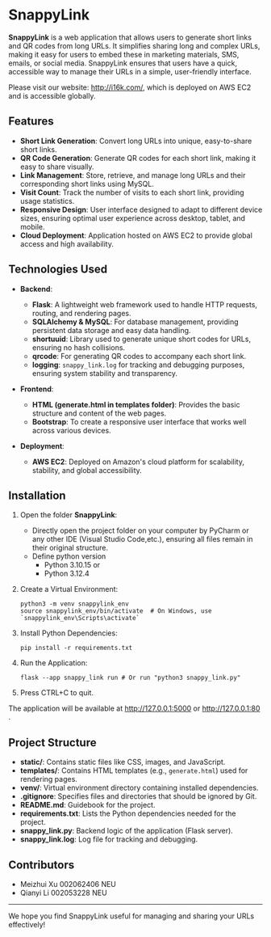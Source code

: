# SnappyLink

**SnappyLink** is a web application that allows users to generate short links and QR codes from long URLs. It simplifies sharing long and complex URLs, making it easy for users to embed these in marketing materials, SMS, emails, or social media. SnappyLink ensures that users have a quick, accessible way to manage their URLs in a simple, user-friendly interface.

Please visit our website: http://i16k.com/, which is deployed on AWS EC2 and is accessible globally.

## Features

- **Short Link Generation**: Convert long URLs into unique, easy-to-share short links.
- **QR Code Generation**: Generate QR codes for each short link, making it easy to share visually.
- **Link Management**: Store, retrieve, and manage long URLs and their corresponding short links using MySQL.
- **Visit Count**: Track the number of visits to each short link, providing usage statistics.
- **Responsive Design**: User interface designed to adapt to different device sizes, ensuring optimal user experience across desktop, tablet, and mobile.
- **Cloud Deployment**: Application hosted on AWS EC2 to provide global access and high availability.

## Technologies Used

- **Backend**:
  - **Flask**: A lightweight web framework used to handle HTTP requests, routing, and rendering pages.
  - **SQLAlchemy & MySQL**: For database management, providing persistent data storage and easy data handling.
  - **shortuuid**: Library used to generate unique short codes for URLs, ensuring no hash collisions.
  - **qrcode**: For generating QR codes to accompany each short link.
  - **logging**: `snappy_link.log` for tracking and debugging purposes, ensuring system stability and transparency.

- **Frontend**:
  - **HTML (generate.html in templates folder)**: Provides the basic structure and content of the web pages.
  - **Bootstrap**: To create a responsive user interface that works well across various devices.

- **Deployment**:
  - **AWS EC2**: Deployed on Amazon's cloud platform for scalability, stability, and global accessibility.

## Installation

1. Open the folder **SnappyLink**:
   
   - Directly open the project folder on your computer by PyCharm or any other IDE (Visual Studio Code,etc.), ensuring all files remain in their original structure.
   - Define python version
     - Python 3.10.15 or 
     - Python 3.12.4 

2. Create a Virtual Environment:
   ```
   python3 -m venv snappylink_env
   source snappylink_env/bin/activate  # On Windows, use `snappylink_env\Scripts\activate`
   ```

3. Install Python Dependencies:
   ```
   pip install -r requirements.txt
   ```

4. Run the Application:
   ```
   flask --app snappy_link run # Or run "python3 snappy_link.py"
   ```

5. Press CTRL+C to quit.

The application will be available at http://127.0.0.1:5000 or http://127.0.0.1:80  .

## Project Structure

- **static/**: Contains static files like CSS, images, and JavaScript.
- **templates/**: Contains HTML templates (e.g., `generate.html`) used for rendering pages.
- **venv/**: Virtual environment directory containing installed dependencies.
- **.gitignore**: Specifies files and directories that should be ignored by Git.
- **README.md**: Guidebook for the project.
- **requirements.txt**: Lists the Python dependencies needed for the project.
- **snappy_link.py**: Backend logic of the application (Flask server).
- **snappy_link.log**: Log file for tracking and debugging.

## Contributors

- Meizhui Xu 002062406 NEU
- Qianyi Li 002053228 NEU


---

We hope you find SnappyLink useful for managing and sharing your URLs effectively!
